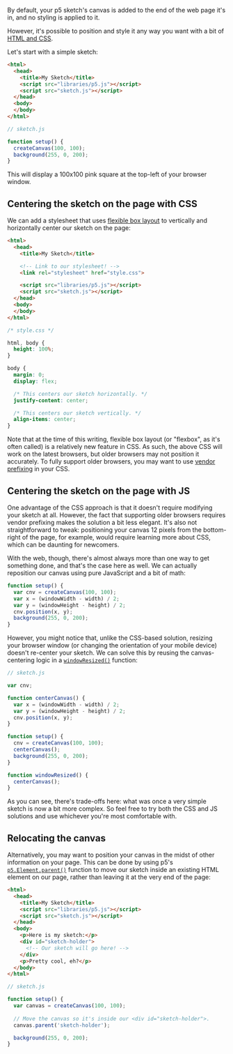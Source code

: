 <!--
  Hello editor!

  For more background on this tutorial, or to leave comments on it, see:

  https://github.com/processing/p5.js/issues/1333
-->

By default, your p5 sketch's canvas is added to the end of the web page it's in, and no styling is applied to it.

However, it's possible to position and style it any way you want with a bit of [HTML and CSS](Intro-to-HTML-and-CSS).

Let's start with a simple sketch:

```html
<html>
  <head>
    <title>My Sketch</title>
    <script src="libraries/p5.js"></script>
    <script src="sketch.js"></script>
  </head>
  <body>
  </body>
</html>
```

```js
// sketch.js

function setup() {
  createCanvas(100, 100);
  background(255, 0, 200);
}
```

This will display a 100x100 pink square at the top-left of your browser window.

## Centering the sketch on the page with CSS

We can add a stylesheet that uses [flexible box layout](https://css-tricks.com/snippets/css/a-guide-to-flexbox/) to vertically and horizontally center our sketch on the page:

```html
<html>
  <head>
    <title>My Sketch</title>

    <!-- Link to our stylesheet! -->
    <link rel="stylesheet" href="style.css">

    <script src="libraries/p5.js"></script>
    <script src="sketch.js"></script>
  </head>
  <body>
  </body>
</html>
```

```css
/* style.css */

html, body {
  height: 100%;
}

body {
  margin: 0;
  display: flex;

  /* This centers our sketch horizontally. */
  justify-content: center;

  /* This centers our sketch vertically. */
  align-items: center;
}
```

Note that at the time of this writing, flexible box layout (or "flexbox", as it's often called) is a relatively new feature in CSS. As such, the above CSS will work on the latest browsers, but older browsers may not position it accurately. To fully support older browsers, you may want to use [vendor prefixing](http://shouldiprefix.com/#flexbox) in your CSS.

## Centering the sketch on the page with JS

One advantage of the CSS approach is that it doesn't require modifying your sketch at all. However, the fact that supporting older browsers requires vendor prefixing makes the solution a bit less elegant. It's also not straightforward to tweak: positioning your canvas 12 pixels from the bottom-right of the page, for example, would require learning more about CSS, which can be daunting for newcomers.

With the web, though, there's almost always more than one way to get something done, and that's the case here as well. We can actually reposition our canvas using pure JavaScript and a bit of math:

```js
function setup() {
  var cnv = createCanvas(100, 100);
  var x = (windowWidth - width) / 2;
  var y = (windowHeight - height) / 2;
  cnv.position(x, y);
  background(255, 0, 200);
}
```

However, you might notice that, unlike the CSS-based solution, resizing your browser window (or changing the orientation of your mobile device) doesn't re-center your sketch. We can solve this by reusing the canvas-centering logic in a [`windowResized()`](http://p5js.org/reference/#/p5/windowResized) function:

```js
// sketch.js

var cnv;

function centerCanvas() {
  var x = (windowWidth - width) / 2;
  var y = (windowHeight - height) / 2;
  cnv.position(x, y);
}

function setup() {
  cnv = createCanvas(100, 100);
  centerCanvas();
  background(255, 0, 200);
}

function windowResized() {
  centerCanvas();
}
```

As you can see, there's trade-offs here: what was once a very simple sketch is now a bit more complex. So feel free to try both the CSS and JS solutions and use whichever you're most comfortable with.

## Relocating the canvas

Alternatively, you may want to position your canvas in the midst of other information on your page. This can be done by using p5's [`p5.Element.parent()`](http://p5js.org/reference/#/p5.Element/parent) function to move our sketch inside an existing HTML element on our page, rather than leaving it at the very end of the page:

```html
<html>
  <head>
    <title>My Sketch</title>
    <script src="libraries/p5.js"></script>
    <script src="sketch.js"></script>
  </head>
  <body>
    <p>Here is my sketch:</p>
    <div id="sketch-holder">
      <!-- Our sketch will go here! -->
    </div>
    <p>Pretty cool, eh?</p>
  </body>
</html>
```

```js
// sketch.js

function setup() {
  var canvas = createCanvas(100, 100);
 
  // Move the canvas so it's inside our <div id="sketch-holder">.
  canvas.parent('sketch-holder');

  background(255, 0, 200);
}
```
